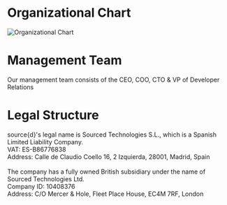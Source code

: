 # Organizational Chart

![Organizational Chart](https://i.imgur.com/1ffLxWF.png)

# Management Team

Our management team consists of the CEO, COO, CTO & VP of Developer Relations

# Legal Structure

source{d}'s legal name is Sourced Technologies S.L., which is a Spanish Limited Liability Company.<br>
VAT: ES-B86776838<br>
Address: Calle de Claudio Coello 16, 2 Izquierda, 28001, Madrid, Spain<br>
<br>
The company has a fully owned British subsidiary under the name of Sourced Technologies Ltd.<br>
Company ID: 10408376<br>
Address: C/O Mercer & Hole, Fleet Place House, EC4M 7RF, London
